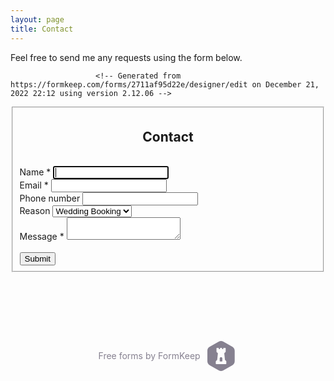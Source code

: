 ```yaml
---
layout: page
title: Contact
---
```


Feel free to send me any requests using the form below.


<!-- <form accept-charset="UTF-8" action="form action="https://formkeep.com/f/5c4d99ca6d04" method="POST">
  <p>Email Address*</p>
  <input type="email" name="email" placeholder="Your Email">
  <p>Name*</p>
  <input type="text" name="name" placeholder="Your Name">
  <input type="hidden" name="utf8" value="✓">
  <br>
  <br>
   Message*
  <br>
  <br>
  <textarea name="message" placeholder="Your message" rows="4"></textarea>
  <br>
  <br>
  <button type="submit">Submit</button>
</form> -->

                       <!-- Generated from https://formkeep.com/forms/2711af95d22e/designer/edit on December 21, 2022 22:12 using version 2.12.06 -->
<!--
Instructions
============
You can use this HTML as a starting point for creating and styling your own form to host on your site.
It uses some basic classes from bootstrap to get you started and has links to include bootstrap and jquery.
You can remove those if you don't need them, or add additional fields yourself.
If you select the Custom Theme you can set fonts and colors, and those will get exported.
The other themes are not supported in this export feature.
If you make changes using the Form Designer you would need to re-export this HTML.
You can also dynamically embed the form so that changes made in the Form Designer show up automatically.
You only need to include jQuery if you've set any Field Rules to hide / show fields.
For details see https://formkeep.com/forms/2711af95d22e/setup
-->
<link rel="stylesheet" href="https://cdn.jsdelivr.net/npm/bootstrap@3.4.1/dist/css/bootstrap.min.css" integrity="sha256-bZLfwXAP04zRMK2BjiO8iu9pf4FbLqX6zitd+tIvLhE=" crossorigin="anonymous">
<script src="https://cdn.jsdelivr.net/npm/jquery@3.6.0/dist/jquery.min.js" integrity="sha256-/xUj+3OJU5yExlq6GSYGSHk7tPXikynS7ogEvDej/m4=" crossorigin="anonymous"></script>
<div class="container">
  <div class="row">
    <section class="container col-xs-12 col-sm-8 col-sm-offset-2 col-xl-6 col-xl-offset-3 my-4">
        <div class="container" style="width:100%">
        <form class="" target="_self" enctype="multipart/form-data" action="https://formkeep.com/f/2711af95d22e" accept-charset="UTF-8" method="post">
          <fieldset>
            <center><h2>Contact</h2></center>
            <br>
              <div class="row">
              <div class="form-group col-xs-12" id="Name__div">
              <label title="required" for="Name">Name *</label>
              <input type="text" name="Name" id="Name" required="required" autofocus="autofocus" class="form-control" />
          </div>
          </div>
              <div class="row">
              <div class="form-group col-xs-12" id="Email__div">
              <label title="required" for="Email">Email *</label>
              <input type="text" name="Email" id="Email" required="required" class="form-control" />
          </div>
          </div>
              <div class="row">
              <div class="form-group col-xs-12" id="Phone_number__div">
              <label for="Phone_number">Phone number</label>
              <input type="tel" name="Phone number" id="Phone_number" class="form-control" />
          </div>
          </div>
              <div class="row">
              <div class="form-group col-xs-12" id="Reason__div">
              <label for="Reason">Reason</label>
              <select name="Reason" id="Reason" class="form-control"><option value="Wedding Booking">Wedding Booking</option>
<option value="Event Booking">Event Booking</option>
<option value="Teaching">Teaching</option>
<option value="Other">Other</option></select>
          </div>
          </div>
              <div class="row">
              <div class="form-group col-xs-12" id="Message__div">
              <label title="required" for="Message">Message *</label>
              <textarea name="Message" id="Message" required="required" class="form-control">
</textarea>
          </div>
          </div>
          <br>
          <div style="opacity:0;position:absolute;top:0;left:-5000px;height:0;width:0">
            <label for="subscribe_2711af95d22e_40960"></label>
            <input name="subscribe_2711af95d22e_40960" value="" tabindex="-1" autocomplete="off"
                   type="email" id="email_subscribe_2711af95d22e_40960" placeholder="Your email here">
          </div>
          <input type="hidden" name="g-recaptcha-response" id="g-recaptcha-response" value="" autocomplete="off" />
          <div class="row">
            <div class="col-xs-12">
              <input type="submit" value="Submit" class="btn btn-block btn-primary" data-disable-with="Submit" />
            </div>
          </div>
        </fieldset>
</form>
        <div style='text-align: center; padding-top: 6rem; padding-bottom: 3rem'>
          <a style="color: #868190; line-height: 0 !important; padding: 3px; text-decoration:none; font-size:1em" target="_blank" rel="noopener noreferrer" href="https://formkeep.com/?utm_campaign=2711af95d22e&amp;utm_medium=web&amp;utm_source=formkeep-landingpage-free">
            Free forms by FormKeep &nbsp;
            <svg xmlns="http://www.w3.org/2000/svg" viewBox="0 0 112 112" aria-labelledby="formkeep-logo__title" role="img" style="fill: #868190; width: 3rem; margin-bottom: 3px; vertical-align: middle;">
  <title id="formkeep-logo__title">FormKeep</title>
  <g class="formkeep-logo__mark">
    <path d="M70.693,84.418743 C70.693,85.3699065 70.039,86.0825337 69.082,86.0825337 L32.992,86.0825337 C32.035,86.0825337 31.307,85.3699065 31.307,84.418743 L31.307,77.0360445 C31.307,76.154454 31.644,75.3116258 32.283,74.7003765 L36.619,70.5389119 L39.211,46.5053855 C39.281,45.856368 39.023,45.2143077 38.527,44.7869302 L35.035,41.7436045 C34.346,41.1522333 34,40.2915148 34,39.3860707 L34,27.6480968 C34,26.660159 34.702,25.8580807 35.697,25.8580807 L40.991,25.8580807 C41.928,25.8580807 42.752,26.6134456 42.752,27.5437372 L42.752,30.2073926 L47.129,30.2073926 L47.129,27.626231 C47.129,26.65022 47.956,25.8580807 48.938,25.8580807 L53.284,25.8580807 C54.22,25.8580807 54.871,26.6134456 54.871,27.5437372 L54.871,30.2073926 L59.247,30.2073926 L59.247,27.7017675 C59.247,26.6840126 60.217,25.8580807 61.241,25.8580807 L66.482,25.8580807 C67.418,25.8580807 68.337,26.6134456 68.337,27.5437372 L68.337,39.6305705 C68.337,40.389911 67.97,41.1224162 67.454,41.6819827 L63.765,44.8237045 C63.297,45.2282224 63.037,45.8345021 63.103,46.4467453 L65.697,70.5389119 L70.034,74.9329494 C70.498,75.3961074 70.693,76.0232591 70.693,76.6772461 L70.693,84.418743 L70.693,84.418743 Z M93.524,21.7890489 L59.543,2.27280371 C54.261,-0.757601237 47.768,-0.757601237 42.486,2.27280371 L8.506,21.7890489 C2.262,25.1871973 0,30.4220753 0,36.4838791 L0,75.5153755 C0,81.5781732 3.231,87.1798007 8.513,90.2102057 L42.512,109.726451 C47.794,112.75785 54.297,112.75785 59.579,109.726451 L93.526,90.2102057 C98.809,87.1798007 102,81.5781732 102,75.5153755 L102,36.4838791 C102,30.4220753 98.806,24.8204477 93.524,21.7890489 L93.524,21.7890489 Z"></path>
    <path d="M51.136,59.906 C48.366,59.833 46.119,62.265 46.119,65.036 L46.119,75.412 C46.119,75.976 46.66,76.488 47.224,76.488 L54.725,76.488 C55.358,76.488 55.881,75.921 55.881,75.288 L55.881,65.036 C55.881,62.247 53.898,59.978 51.136,59.906"></path>
  </g>
</svg>
</a>        </div>
      </div>
    </section>
  </div>
</div>
<!-- Generated from https://formkeep.com/forms/2711af95d22e/designer/edit on December 21, 2022 22:12 using version 2.12.06 -->
